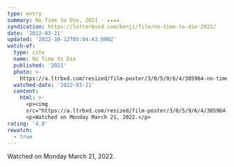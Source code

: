 ```yaml
---
type: entry
summary: No Time to Die, 2021 - ★★★★
syndication: https://letterboxd.com/benji/film/no-time-to-die-2021/
date: '2022-03-21'
updated: '2022-10-12T05:04:43.000Z'
watch-of:
  type: cite
  name: No Time to Die
  published: '2021'
  photo: >-
    https://a.ltrbxd.com/resized/film-poster/3/0/5/9/6/4/305964-no-time-to-die-0-600-0-900-crop.jpg?v=4651ce5b05
  watched-date: '2022-03-21'
  content:
    html: >-
      <p><img
      src="https://a.ltrbxd.com/resized/film-poster/3/0/5/9/6/4/305964-no-time-to-die-0-600-0-900-crop.jpg?v=4651ce5b05"/></p>
      <p>Watched on Monday March 21, 2022.</p>
rating: '4.0'
rewatch:
  - true
---
```

Watched on Monday March 21, 2022.
